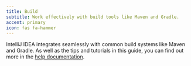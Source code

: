 ```yaml
---
title: Build
subtitle: Work effectively with build tools like Maven and Gradle.
accent: primary
icon: fas fa-hammer
---
```


IntelliJ IDEA integrates seamlessly with common build systems like Maven and Gradle. As well as the tips and tutorials in this guide, you can find out more in the [help documentation](https://www.jetbrains.com/help/idea/compiling-applications.html).
